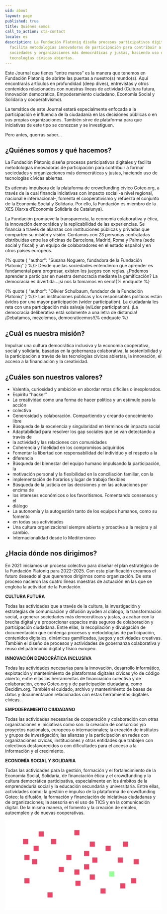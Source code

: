 ```yaml
---
uid: about
layout: page
published: true
title: Quiénes somos
call_to_action: cta-contact
locale: es
description: La Fundación Platoniq diseña procesos participativos digitales y
  facilita metodologías innovadoras de participación para contribuir a formar
  sociedades y organizaciones más democráticas y justas, haciendo uso de
  tecnologías cívicas abiertas.
---
```

Este Journal que tienes “entre manos” es la manera que tenemos en Fundación Platoniq de abrirte las puertas a nuestro(s) mundo(s). Aquí encontrarás artículos en profundidad (deep dives), entrevistas y otros contenidos relacionados con nuestras líneas de actividad (Cultura futura, Innovación democrática, Empoderamiento ciudadano, Economía Social y Solidaria y cooperativismo). 

La temática de este Journal estará especialmente enfocada a la participación e influencia de la ciudadanía en las decisiones públicas o en sus propias organizaciones. También sirve de plataforma para que iniciativas de este tipo se conozcan y se investiguen.

Pero antes, querras saber...

## ¿Quiénes somos y qué hacemos?

La Fundación Platoniq diseña procesos participativos digitales y facilita metodologías innovadoras de participación para contribuir a formar sociedades y organizaciones más democráticas y justas, haciendo uso de tecnologías cívicas abiertas.

Es además impulsora de la plataforma de crowdfunding cívico Goteo.org, a través de la cual financia iniciativas con impacto social -a nivel regional, nacional e internacional-, fomenta el cooperativismo y refuerza el conjunto de la Economía Social y Solidaria. Por ello, la Fundación es miembro de la XES (Xarxa d’Economia Solidària de Catalunya).

La Fundación promueve la transparencia, la economía colaborativa y ética, la innovación democrática y la replicabilidad de las experiencias. Se financia a través de alianzas con instituciones públicas y privadas que comparten su misión y visión. Contamos con 23 personas contratadas distribuidas entre las oficinas de Barcelona, Madrid, Roma y Palma (sede social y fiscal) y un equipo de colaboradores en el estado español y en otros países europeos.

{% quote { "author": "Susana Noguero, fundadora de la Fundación Platoniq" } %}> Desde que las sociedades entendieron que aprender es fundamental para progresar, existen los juegos con reglas. ¿Podemos aprender a participar en nuestra democracia mediante la gamificación? La democracia es divertida…¡si nos la tomamos en serio!{% endquote %}

{% quote { "author": "Olivier Schulbaum, fundador de la Fundación Platoniq" } %}> Las instituciones públicas y los responsables políticos están ávidos por una mayor participación (wider participation). La ciudadanía les reta con una participación más salvaje (wiLder participation). ¡La democracia deliberativa está solamente a una letra de distancia! ¡Debatamos, mezclemos, democraticemos!{% endquote %}

## ¿Cuál es nuestra misión?

Impulsar una cultura democrática inclusiva y la economía cooperativa, social y solidaria, basadas en la gobernanza colaborativa, la sostenibilidad y la participación a través de las tecnologías cívicas abiertas, la innovación, el acceso a la financiación y la creatividad.

## ¿Cuáles son nuestros valores?

* Valentía, curiosidad y ambición en abordar retos difíciles o inexplorados.
* Espíritu “hacker”
* La creatividad como una forma de hacer política y un estímulo para la acción
* colectiva
* Generosidad y colaboración. Compartiendo y creando conocimiento libre
* Búsqueda de la excelencia y singularidad en términos de impacto social
* Adaptabilidad para resolver los gap sociales que se van detectando a través de
* la actividad y las relaciones con comunidades
* Coherencia y fidelidad en los compromisos adquiridos
* Fomentar la libertad con responsabilidad del individuo y el respeto a la
* diferencia
* Búsqueda del bienestar del equipo humano impulsando la participación, la
* motivación personal y la flexibilidad en la conciliación familiar, con la
* implementación de horarios y lugar de trabajo flexibles
* Búsqueda de la justicia en las decisiones y en las actuaciones por encima de
* los intereses económicos o los favoritismos. Fomentando consensos y el
* diálogo
* La autonomía y la autogestión tanto de los equipos humanos, como su fomento
* en todas sus actividades
* Una cultura organizacional siempre abierta y proactiva a la mejora y al cambio.
* Internacionalidad desde lo Mediterráneo

## ¿Hacia dónde nos dirigimos?

En 2021 iniciamos un proceso colectivo para diseñar el plan estratégico de la Fundación Platoniq para 2022-2025. Con esta planificación creamos el futuro deseado al que queremos dirigirnos como organización. De este proceso nacieron las cuatro líneas maestras de actuación en las que se engloba la actividad de la Fundación.

**CULTURA FUTURA**

Todas las actividades que a través de la cultura, la investigación y estrategias de comunicación y difusión ayuden al diálogo, la transformación social, a generar sociedades más democráticas y justas, a acabar con la brecha digital y a proporcionar espacios más seguros de colaboración y participación ciudadana. Entre ellas, la recopilación y divulgación de documentación que contenga procesos y metodologías de participación, contenidos digitales, dinámicas gamificadas, juegos y actividades creativas. También el diseño de procesos y actividades de gobernanza colaborativa y reuso del patrimonio digital y físico europeo.

**INNOVACIÓN DEMOCRÁTICA INCLUSIVA**

Todas las actividades necesarias para la innovación, desarrollo informático, explotación y mantenimiento de plataformas digitales cívicas y/o de código abierto, entre ellas las herramientas de financiación colectiva y de colaboración, como Goteo.org y de participación ciudadana, como Decidim.org. También el cuidado, archivo y mantenimiento de bases de datos y documentación relacionados con estas herramientas digitales cívicas.

**EMPODERAMIENTO CIUDADANO**

Todas las actividades necesarias de cooperación y colaboración con otras organizaciones e iniciativas como son: la creación de consorcios y/o proyectos nacionales, europeos o internacionales; la creación de institutos y grupos de investigación; las alianzas y la participación en redes con organizaciones cívicas, instituciones y otras entidades que trabajen con colectivos desfavorecidos o con dificultades para el acceso a la información y el crecimiento.

**ECONOMÍA SOCIAL Y SOLIDARIA**

Todas las actividades para la gestión, formación y el fortalecimiento de la Economía Social, Solidaria, de financiación ética y el crowdfunding y la cultura democrática participativa, especialmente en los ámbitos de la emprendeduría social y la educación secundaria y universitaria. Entre ellas, actividades como: la gestión e impulso de la plataforma de crowdfunding Goteo; la difusión, la formación y financiación de iniciativas ciudadanas y de organizaciones; la asesoría en el uso de TICS y en la comunicación digital. De la misma manera, el fomento y la creación de empleo, autoempleo y de nuevas cooperativas.

![Platoniq logo](/media/altres_altres-68.png "Platoniq")